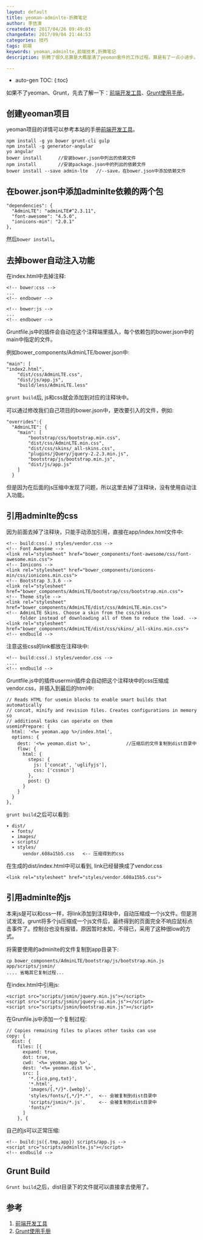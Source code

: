 ```yaml
---
layout: default
title: yeoman-adminlte-折腾笔记
author: 李佶澳
createdate: 2017/04/26 09:49:03
changedate: 2017/09/04 21:44:53
categories: 技巧
tags: 前端
keywords: yeoman,adminlte,前端技术,折腾笔记
description: 折腾了很久总算是大概厘清了yeoman套件的工作过程。算是有了一点小进步。

---
```


* auto-gen TOC:
{:toc}

如果不了yeoman、Grunt，先去了解一下：[前端开发工具][1]、[Grunt使用手册][2]。

## 创建yeoman项目

yeoman项目的详情可以参考本站的手册[前端开发工具][1]。

	npm install -g yo bower grunt-cli gulp
	npm install -g generator-angular
	yo angular 
	bower install      //安装bower.json中列出的依赖文件
	npm install        //安装package.json中的列出的依赖文件
	bower install --save admin-lte   //--save，在bower.json中添加依赖文件

## 在bower.json中添加adminlte依赖的两个包

	"dependencies": {
	  "AdminLTE": "adminLTE#^2.3.11",
	  "font-awesome": "4.5.0",    
	  "ionicons-min": "2.0.1"
	},

然后`bower install`。

## 去掉bower自动注入功能

在index.html中去掉注释:

	<!-- bower:css -->
	...
	<!-- endbower -->

	<!-- bower:js -->
	...
	<!-- endbower -->

Gruntfile.js中的插件会自动在这个注释端里插入，每个依赖包的bower.json中的main中指定的文件。

例如bower_components/AdminLTE/bower.json中:

	"main": [
	"index2.html",
	    "dist/css/AdminLTE.css",
	    "dist/js/app.js",
	    "build/less/AdminLTE.less"

`grunt build`后, js和css就会添加到对应的注释块中。

可以通过修改我们自己项目的bower.json中，更改要引入的文件，例如:

	"overrides":{
	  "AdminLTE": {
	    "main": [
	        "bootstrap/css/bootstrap.min.css",
	        "dist/css/AdminLTE.min.css",
	        "dist/css/skins/_all-skins.css",
	        "plugins/jQuery/jquery-2.2.3.min.js",
	        "bootstrap/js/bootstrap.min.js",
	        "dist/js/app.js"
	    ]
	  }

但是因为在后面的js压缩中发现了问题，所以这里去掉了注释块，没有使用自动注入功能。

## 引用adminlte的css

因为前面去掉了注释块，只能手动添加引用，直接在app/index.html文件中:

	<!-- build:css(.) styles/vendor.css -->
	<!-- Font Awesome -->
	<link rel="stylesheet" href="bower_components/font-awesome/css/font-awesome.min.css">
	<!-- Ionicons -->
	<link rel="stylesheet" href="bower_components/ionicons-min/css/ionicons.min.css">
	<!-- Bootstrap 3.3.6 -->
	<link rel="stylesheet" href="bower_components/AdminLTE/bootstrap/css/bootstrap.min.css">
	<!-- Theme style -->
	<link rel="stylesheet" href="bower_components/AdminLTE/dist/css/AdminLTE.min.css">
	<!-- AdminLTE Skins. Choose a skin from the css/skins
	     folder instead of downloading all of them to reduce the load. -->
	<link rel="stylesheet" href="bower_components/AdminLTE/dist/css/skins/_all-skins.min.css">
	<!-- endbuild -->

注意这些css的link都放在注释块中:

	<!-- build:css(.) styles/vendor.css -->
	....
	<!-- endbuild -->

Gruntfile.js中的插件usermin插件会自动把这个注释块中的css压缩成vendor.css，并插入到最后的html中:

	// Reads HTML for usemin blocks to enable smart builds that automatically
	// concat, minify and revision files. Creates configurations in memory so
	// additional tasks can operate on them
	useminPrepare: {
	  html: '<%= yeoman.app %>/index.html',
	  options: {
	    dest: '<%= yeoman.dist %>',             //压缩后的文件复制到dist目录中
	    flow: {
	      html: {
	        steps: {
	          js: ['concat', 'uglifyjs'],
	          css: ['cssmin']
	        },
	        post: {}
	      }
	    }
	  }
	},

`grunt build`之后可以看到:

	▾ dist/
	  ▸ fonts/
	  ▸ images/
	  ▸ scripts/
	  ▾ styles/
	      vendor.608a15b5.css   <-- 压缩得到的css

在生成的dist/index.html中可以看到, link已经替换成了vendor.css

	<link rel="stylesheet" href="styles/vendor.608a15b5.css"> 

## 引用adminlte的js

本来js是可以和css一样，将link添加到注释块中，自动压缩成一个js文件。但是测试发现，grunt将多个js压缩成一个js文件后，最终得到的页面完全不响应鼠标点击事件了。控制台也没有报错，原因暂时未知，不得已，采用了这种很low的方式。

将需要使用的adminlte的文件复制到app目录下:

	cp bower_components/AdminLTE/bootstrap/js/bootstrap.min.js  app/scripts/jsmin/
	.... 省略其它复制过程...

在index.html中引用js:

	<script src="scripts/jsmin/jquery.min.js"></script>
	<script src="scripts/jsmin/jquery-ui.min.js"></script>
	<script src="scripts/jsmin/bootstrap.min.js"></script>

在Grunfile.js中添加一个复制过程:

	// Copies remaining files to places other tasks can use
	copy: {
	  dist: {
	    files: [{
	      expand: true,
	      dot: true,
	      cwd: '<%= yeoman.app %>',
	      dest: '<%= yeoman.dist %>',
	      src: [
	        '*.{ico,png,txt}',
	        '*.html',
	        'images/{,*/}*.{webp}',
	        'styles/fonts/{,*/}*.*',  <-- 会被复制到dist目录中
	        'scripts/jsmin/*.js',     <-- 会被复制到dist目录中
	        'fonts/*'
	      ]
	    }, {

自己的js可以正常压缩:

	<!-- build:js({.tmp,app}) scripts/app.js -->
	<script src="scripts/adminlte.js"></script>
	<!-- endbuild -->

## Grunt Build

`Grunt build`之后，dist目录下的文件就可以直接拿去使用了。

## 参考

1. [前端开发工具][1]
2. [Grunt使用手册][2]

[1]: 前端开发工具  "http://www.lijiaocn.com/1011/01/01/manual-Web-FrontEnd.html" 
[2]: Grunt使用手册  "http://www.lijiaocn.com/1011/01/02/manual-Web-FrontEnd-Grunt.html" 
